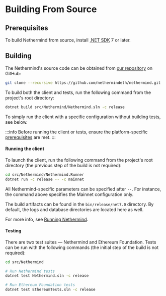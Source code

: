 # Building From Source

## Prerequisites

To build Nethermind from source, install [.NET SDK](https://dotnet.microsoft.com/en-us/download) 7 or later.

## Building

The Nethermind's source code can be obtained from [our repository](https://github.com/NethermindEth/nethermind) on GitHub:

```bash
git clone --recursive https://github.com/nethermindeth/nethermind.git
```

To build both the client and tests, run the following command from the project's root directory:

```bash
dotnet build src/Nethermind/Nethermind.sln -c release
```

To simply run the client with a specific configuration without building tests, see below.

:::info
Before running the client or tests, ensure the platform-specific [prerequisites](../ethereum-client/running-nethermind/running-the-client.md#prerequisites) are met.
:::

#### Running the client

To launch the client, run the following command from the project's root directory (the previous step of the build is not required):

```bash
cd src/Nethermind/Nethermind.Runner
dotnet run -c release -- -c mainnet
```

All Nethermind-specific parameters can be specified after `--`. For instance, the command above specifies the Mainnet configuration only.

The build artifacts can be found in the `bin/release/net7.0` directory. By default, the logs and database directories are located here as well.

For more info, see [Running Nethermind](../ethereum-client/running-nethermind/running-the-client.md).

#### Testing

There are two test suites — Nethermind and Ethereum Foundation. Tests can be run with the following commands (the initial step of the build is not required):

```bash
cd src/Nethermind

# Run Nethermind tests
dotnet test Nethermind.sln -c release

# Run Ethereum Foundation tests
dotnet test EthereumTests.sln -c release
```

